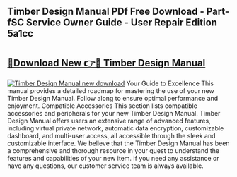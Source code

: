 ## Timber Design Manual PDf Free Download - Part-fSC Service Owner Guide - User Repair Edition 5a1cc

# <h2><a href="http://cf17797.oget.top/?id=Timber+Design+Manual">🔗Download New 👉🔴 Timber Design Manual</a></h2>

[![Timber Design Manual new download](https://i.imgur.com/5g1atiW.png)](http://cf17797.oget.top/?id=Timber+Design+Manual)
Your Guide to Excellence This manual provides a detailed roadmap for mastering the use of your new Timber Design Manual. Follow along to ensure optimal performance and enjoyment. Compatible Accessories This section lists compatible accessories and peripherals for your new Timber Design Manual. Timber Design Manual offers users an extensive range of advanced features, including virtual private network, automatic data encryption, customizable dashboard, and multi-user access, all accessible through the sleek and customizable interface. We believe that the Timber Design Manual has been a comprehensive and thorough resource in your quest to understand the features and capabilities of your new item. If you need any assistance or have any questions, our customer service team is always available.

